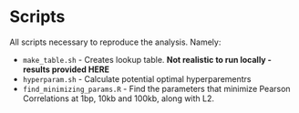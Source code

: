 # Scripts

All scripts necessary to reproduce the analysis. Namely:

* `make_table.sh` - Creates lookup table. **Not realistic to run locally - results provided HERE**
* `hyperparam.sh` - Calculate potential optimal hyperparementrs 
* `find_minimizing_params.R` - Find the parameters that minimize Pearson Correlations at 1bp, 10kb and 100kb, along with L2. 
